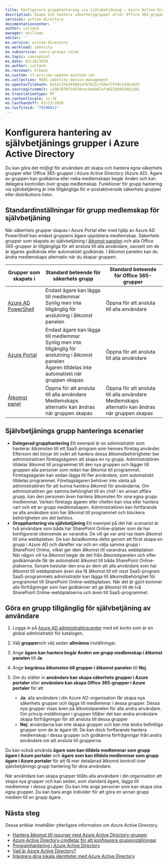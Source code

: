 ```yaml
---
title: Konfigurera grupphantering via självbetjäning – Azure Active Directory | Microsoft Docs
description: Skapa och hantera säkerhetsgrupper eller Office 365-grupper i Azure Active Directory och begära medlemskap i säkerhetsgrupper eller Office 365-grupper
services: active-directory
documentationcenter: ''
author: curtand
manager: mtillman
editor: ''
ms.service: active-directory
ms.workload: identity
ms.subservice: users-groups-roles
ms.topic: conceptual
ms.date: 03/10/2020
ms.author: curtand
ms.reviewer: krbain
ms.custom: it-pro;seo-update-azuread-jan
ms.collection: M365-identity-device-management
ms.openlocfilehash: 0e52c37e293941a767621cf56ef75f8cc83b1925
ms.sourcegitcommit: c29b7870f1d478cec6ada67afa0233d483db1181
ms.translationtype: MT
ms.contentlocale: sv-SE
ms.lasthandoff: 03/13/2020
ms.locfileid: "79298011"
---
```

# <a name="set-up-self-service-group-management-in-azure-active-directory"></a>Konfigurera hantering av självbetjänings grupper i Azure Active Directory 

Du kan göra det möjligt för användare att skapa och hantera egna säkerhets grupper eller Office 365-grupper i Azure Active Directory (Azure AD). Ägare av gruppen kan godkänna eller neka medlemskaps begär Anden och kan delegera kontrollen över grupp medlemskap. Funktioner för grupp hantering via självbetjäning är inte tillgängliga för e-postaktiverade säkerhets grupper eller distributions listor.

## <a name="self-service-group-membership-defaults"></a>Standardinställningar för grupp medlemskap för självbetjäning

När säkerhets grupper skapas i Azure Portal eller med hjälp av Azure AD PowerShell kan endast gruppens ägare uppdatera medlemskap. Säkerhets grupper som skapats av självbetjäning i [åtkomst panelen](https://account.activedirectory.windowsazure.com/r#/joinGroups) och alla Office 365-grupper är tillgängliga för att ansluta till alla användare, oavsett om de är ägares godkända eller automatiskt godkända. I åtkomst panelen kan du ändra medlemskaps alternativ när du skapar gruppen.

Grupper som skapats i | Standard beteende för säkerhets grupp | Standard beteende för Office 365-grupper
------------------ | ------------------------------- | ---------------------------------
[Azure AD PowerShell](groups-settings-cmdlets.md) | Endast ägare kan lägga till medlemmar<br>Synlig men inte tillgänglig för anslutning i åtkomst panelen | Öppna för att ansluta till alla användare
[Azure Portal](https://portal.azure.com) | Endast ägare kan lägga till medlemmar<br>Synlig men inte tillgänglig för anslutning i åtkomst panelen<br>Ägaren tilldelas inte automatiskt när gruppen skapas | Öppna för att ansluta till alla användare
[Åtkomst panel](https://account.activedirectory.windowsazure.com/r#/joinGroups) | Öppna för att ansluta till alla användare<br>Medlemskaps alternativ kan ändras när gruppen skapas | Öppna för att ansluta till alla användare<br>Medlemskaps alternativ kan ändras när gruppen skapas

## <a name="self-service-group-management-scenarios"></a>Självbetjänings grupp hanterings scenarier

* **Delegerad grupphantering** Ett exempel är en administratör som hanterar åtkomsten till ett SaaS-program som hennes företag använder. Eftersom det börjar bli svårt att hantera dessa åtkomstbehörigheter ber administratören företagsägaren att skapa en ny grupp. Administratören tilldelar åtkomst till programmet till den nya gruppen och lägger till gruppen alla personer som redan har åtkomst till programmet. Företagsägaren kan sedan lägga till fler användare, som automatiskt tilldelas programmet. Företagsägaren behöver inte vänta på administratören för att kunna hantera åtkomst för användarna. Om administratören ger samma behörighet till en chef i en annan affärs grupp, kan den personen även hantera åtkomsten för sina egna grupp medlemmar. Varken företags ägaren eller chefen kan visa eller hantera vart och ett av grupp medlemskapen. Administratören kan fortfarande se alla användare som har åtkomst till programmet och blockera behörigheten om det behövs.
* **Grupphantering via självbetjäning** Ett exempel på det här scenariot är två användare som båda har SharePoint Online-platser som de har konfigurerat oberoende av varandra. De vill ge var and ras team åtkomst till sina webbplatser. De kan åstadkomma detta genom att först skapa en grupp i Azure AD och därefter var och en välja samma grupp i SharePoint Online, vilket ger dem åtkomst till varandras webbplatser. När någon vill ha åtkomst begär de det från åtkomstpanelen och efter godkännande får de automatiskt åtkomst till båda SharePoint Online-platserna. Senare beslutar den ena av dem att alla användare som har åtkomst till webbplatsen även ska få åtkomst till ett visst SaaS-program. SaaS-programmets administratör kan lägga till åtkomstbehörighet för programmet till SharePoint Online-webbplatsen. När det är gjort kommer alla förfrågningar som han godkänner att ge åtkomst till de två SharePoint Online-webbplatserna och även till SaaS-programmet.

## <a name="make-a-group-available-for-user-self-service"></a>Göra en grupp tillgänglig för självbetjäning av användare

1. Logga in på [Azure AD administratörscenter](https://aad.portal.azure.com) med ett konto som är en global administratör för katalogen.
1. Välj **grupper**och välj sedan **allmänna** inställningar.
1. Ange **ägare kan hantera begär Anden om grupp medlemskap i åtkomst panelen** till **Ja**.
1. Ange **begränsa åtkomsten till grupper i åtkomst panelen** till **Nej**.
1. Om du ställer in **användare kan skapa säkerhets grupper i Azure portaler** eller **användare kan skapa Office 365-grupper i Azure portaler** för att

    - **Ja**: alla användare i din Azure AD-organisation får skapa nya säkerhets grupper och lägga till medlemmar i dessa grupper. Dessa nya grupper visas även på åtkomstpanelen för alla andra användare. Om princip inställningen i gruppen tillåter det kan andra användare skapa förfrågningar för att ansluta till dessa grupper
    - **Nej**: användarna kan inte skapa grupper och kan inte ändra befintliga grupper som de är ägare till. De kan dock fortfarande hantera medlemskap i dessa grupper och godkänna förfrågningar från andra användare om att ansluta till grupperna.

Du kan också använda **ägare som kan tilldela medlemmar som grupp ägare i Azure portaler** och **ägare som kan tilldela medlemmar som grupp ägare i Azure portaler** för att få mer detaljerad åtkomst kontroll över självbetjänings grupp hantering för dina användare.

När användare kan skapa grupper tillåts alla användare i din organisation att skapa nya grupper och kan sedan, som standard ägare, lägga till medlemmar i dessa grupper. Du kan inte ange personer som kan skapa sina egna grupper. Du kan bara ange individer för att göra en annan grupp medlem till en grupp ägare.

## <a name="next-steps"></a>Nästa steg

Dessa artiklar innehåller ytterligare information om Azure Active Directory.

* [Hantera åtkomst till resurser med Azure Active Directory-grupper](../fundamentals/active-directory-manage-groups.md)
* [Azure Active Directory-cmdletar för att konfigurera gruppinställningar](groups-settings-cmdlets.md)
* [Programhantering i Azure Active Directory](../manage-apps/what-is-application-management.md)
* [Vad är Azure Active Directory?](../fundamentals/active-directory-whatis.md)
* [Integrera dina lokala identiteter med Azure Active Directory](../hybrid/whatis-hybrid-identity.md)
